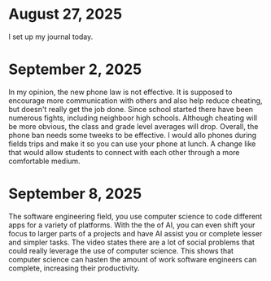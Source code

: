 # August 27, 2025 
I set up my journal today.

# September 2, 2025
In my opinion, the new phone law is not effective. It is supposed to encourage more communication with others and also help reduce cheating, but doesn't really get the job done. Since school started there have been numerous fights, including neighboor high schools. 
Although cheating will be more obvious, the class and grade level averages will drop. Overall, the phone ban needs some tweeks to be effective. I would allo phones during fields trips and make it so you can use your phone at lunch. 
A change like that would allow students to connect with each other through a more comfortable medium.

# September 8, 2025
The software engineering field, you use computer science to code different apps for a variety of platforms. With the the of AI, you can even shift your focus to larger parts of a projects and have AI assist you or complete lesser and simpler tasks. The video states there are a lot of social problems that could really leverage the use of computer science. This shows that computer science can hasten the amount of work software engineers can complete, increasing their productivity.
